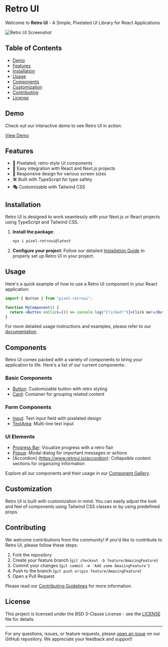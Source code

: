 # Retro UI

Welcome to **Retro UI** - A Simple, Pixelated UI Library for React Applications

![Retro UI Screenshot](https://github.com/user-attachments/assets/11096142-1be8-44b4-b2f1-7cbdfecd0ba1)

## Table of Contents

- [Demo](#demo)
- [Features](#features)
- [Installation](#installation)
- [Usage](#usage)
- [Components](#components)
- [Customization](#customization)
- [Contributing](#contributing)
- [License](#license)

## Demo

Check out our interactive demo to see Retro UI in action:

[View Demo](https://github.com/user-attachments/assets/4f2c3785-cf26-44ab-8e8e-d193eb850c6e)

## Features

- 🎨 Pixelated, retro-style UI components
- 🚀 Easy integration with React and Next.js projects
- 📱 Responsive design for various screen sizes
- 🛠 Built with TypeScript for type safety
- 🎭 Customizable with Tailwind CSS

## Installation

Retro UI is designed to work seamlessly with your Next.js or React projects using TypeScript and Tailwind CSS.

1. **Install the package**:

   ```bash
   npx i pixel-retroui@latest
   ```

2. **Configure your project**:
   Follow our detailed [Installation Guide](https://www.retroui.io/installation) to properly set up Retro UI in your project.

## Usage

Here's a quick example of how to use a Retro UI component in your React application:

```jsx
import { Button } from "pixel-retroui";

function MyComponent() {
  return <Button onClick={() => console.log("Clicked!")}>Click me!</Button>;
}
```

For more detailed usage instructions and examples, please refer to our [documentation](https://www.retroui.io/docs).

## Components

Retro UI comes packed with a variety of components to bring your application to life. Here's a list of our current components:

### Basic Components

- [Button](https://www.retroui.io/button): Customizable button with retro styling
- [Card](https://www.retroui.io/card): Container for grouping related content

### Form Components

- [Input](https://www.retroui.io/input): Text input field with pixelated design
- [TextArea](https://www.retroui.io/textarea): Multi-line text input

### UI Elements

- [Progress Bar](https://www.retroui.io/progressbar): Visualize progress with a retro flair
- [Popup](https://www.retroui.io/popup): Modal dialog for important messages or actions
- [Accordion] (https://www.retroui.io/accordion): Collapsible content sections for organizing information

Explore all our components and their usage in our [Component Gallery](https://www.retroui.io/components).

## Customization

Retro UI is built with customization in mind. You can easily adjust the look and feel of components using Tailwind CSS classes or by using predefined props.

## Contributing

We welcome contributions from the community! If you'd like to contribute to Retro UI, please follow these steps:

1. Fork the repository
2. Create your feature branch (`git checkout -b feature/AmazingFeature`)
3. Commit your changes (`git commit -m 'Add some AmazingFeature'`)
4. Push to the branch (`git push origin feature/AmazingFeature`)
5. Open a Pull Request

Please read our [Contributing Guidelines](CONTRIBUTING.md) for more information.

## License

This project is licensed under the BSD 3-Clause License - see the [LICENSE](LICENSE) file for details.

---

For any questions, issues, or feature requests, please [open an issue](https://github.com/Dksie09/RetroUI/issues) on our GitHub repository. We appreciate your feedback and support!
